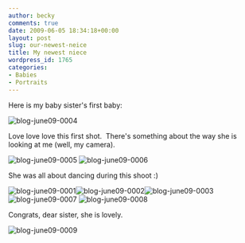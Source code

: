 ```yaml
---
author: becky
comments: true
date: 2009-06-05 18:34:18+00:00
layout: post
slug: our-newest-neice
title: My newest niece
wordpress_id: 1765
categories:
- Babies
- Portraits
---
```


Here is my baby sister's first baby:




![blog-june09-0004](http://beta.beckyjenson.com/wp-content/uploads/2009/06/blog-june09-0004.jpg)




Love love love this first shot.  There's something about the way she is looking at me (well, my camera).




![blog-june09-0005](http://beta.beckyjenson.com/wp-content/uploads/2009/06/blog-june09-0005.jpg) ![blog-june09-0006](http://beta.beckyjenson.com/wp-content/uploads/2009/06/blog-june09-0006.jpg)




She was all about dancing during this shoot :)




![blog-june09-0001](http://beta.beckyjenson.com/wp-content/uploads/2009/06/blog-june09-0001.jpg)![blog-june09-0002](http://beta.beckyjenson.com/wp-content/uploads/2009/06/blog-june09-0002.jpg)![blog-june09-0003](http://beta.beckyjenson.com/wp-content/uploads/2009/06/blog-june09-0003.jpg)![blog-june09-0007](http://beta.beckyjenson.com/wp-content/uploads/2009/06/blog-june09-0007.jpg) ![blog-june09-0008](http://beta.beckyjenson.com/wp-content/uploads/2009/06/blog-june09-0008.jpg)




Congrats, dear sister, she is lovely.




![blog-june09-0009](http://beta.beckyjenson.com/wp-content/uploads/2009/06/blog-june09-0009.jpg)
